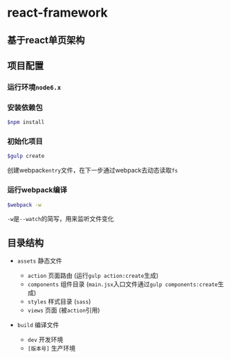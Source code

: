 # react-framework

## 基于react单页架构

## 项目配置

### 运行环境`node6.x`

### 安装依赖包
```bash
$npm install
```

### 初始化项目
```bash
$gulp create
```
创建webpack`entry`文件，在下一步通过webpack去动态读取`fs`

### 运行webpack编译
```bash
$webpack -w
```
`-w`是`--watch`的简写，用来监听文件变化

## 目录结构
* `assets` 静态文件
	* `action` 页面路由 (运行`gulp action:create`生成)
	* `components` 组件目录 (`main.jsx`入口文件通过`gulp components:create`生成)
	* `styles` 样式目录 (`sass`)
	* `views` 页面 (被`action`引用)

* `build` 编译文件
	* `dev` 开发环境
	* `[版本号]` 生产环境